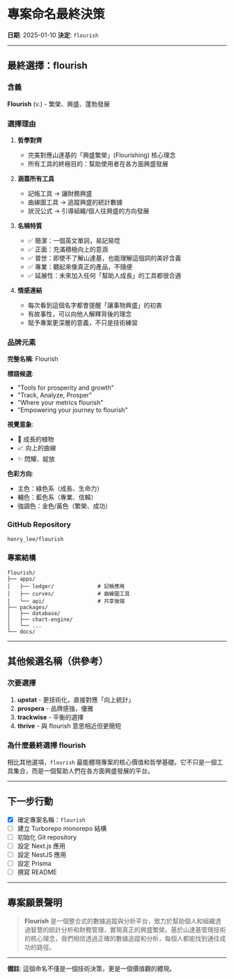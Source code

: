 # 專案命名最終決策

**日期**: 2025-01-10
**決定**: `flourish`

---

## 最終選擇：flourish

### 含義
**Flourish** (v.) - 繁榮、興盛、蓬勃發展

### 選擇理由

1. **哲學對齊**
   - 完美對應山達基的「興盛繁榮」(Flourishing) 核心理念
   - 所有工具的終極目的：幫助使用者在各方面興盛發展

2. **涵蓋所有工具**
   - 記帳工具 → 讓財務興盛
   - 曲線圖工具 → 追蹤興盛的統計數據
   - 狀況公式 → 引導組織/個人往興盛的方向發展

3. **名稱特質**
   - ✅ 簡潔：一個英文單詞，易記易唸
   - ✅ 正面：充滿積極向上的意涵
   - ✅ 普世：即使不了解山達基，也能理解這個詞的美好含義
   - ✅ 專業：聽起來像真正的產品，不隨便
   - ✅ 延展性：未來加入任何「幫助人成長」的工具都很合適

4. **情感連結**
   - 每次看到這個名字都會提醒「讓事物興盛」的初衷
   - 有故事性，可以向他人解釋背後的理念
   - 賦予專案更深層的意義，不只是技術練習

### 品牌元素

**完整名稱**: Flourish

**標語候選**:
- "Tools for prosperity and growth"
- "Track, Analyze, Prosper"
- "Where your metrics flourish"
- "Empowering your journey to flourish"

**視覺意象**:
- 🌱 成長的植物
- 📈 向上的曲線
- ✨ 閃耀、綻放

**色彩方向**:
- 主色：綠色系（成長、生命力）
- 輔色：藍色系（專業、信賴）
- 強調色：金色/黃色（繁榮、成功）

### GitHub Repository
`henry_lee/flourish`

### 專案結構
```
flourish/
├── apps/
│   ├── ledger/              # 記帳應用
│   ├── curves/              # 曲線圖工具
│   └── api/                 # 共享後端
├── packages/
│   ├── database/
│   ├── chart-engine/
│   └── ...
└── docs/
```

---

## 其他候選名稱（供參考）

### 次要選擇
1. **upstat** - 更技術化，直接對應「向上統計」
2. **prospera** - 品牌感強，優雅
3. **trackwise** - 平衡的選擇
4. **thrive** - 與 flourish 意思相近但更簡短

### 為什麼最終選擇 flourish
相比其他選項，`flourish` 最能體現專案的核心價值和哲學基礎。它不只是一個工具集合，而是一個幫助人們在各方面興盛發展的平台。

---

## 下一步行動

- [x] 確定專案名稱：`flourish`
- [ ] 建立 Turborepo monorepo 結構
- [ ] 初始化 Git repository
- [ ] 設定 Next.js 應用
- [ ] 設定 NestJS 應用
- [ ] 設定 Prisma
- [ ] 撰寫 README

---

## 專案願景聲明

> **Flourish** 是一個整合式的數據追蹤與分析平台，致力於幫助個人和組織透過智慧的統計分析和財務管理，實現真正的興盛繁榮。基於山達基管理技術的核心理念，我們相信透過正確的數據追蹤和分析，每個人都能找到通往成功的路徑。

---

**備註**: 這個命名不僅是一個技術決策，更是一個價值觀的體現。
